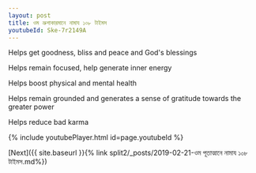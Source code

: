 ```yaml
---
layout: post
title: ওম ভ্রুশাকারমানে নামায ১০৮ টাইমস
youtubeId: Ske-7r2149A
---
```

 
 
Helps get goodness, bliss and peace and God's blessings
 
Helps remain focused, help generate inner energy 
 
Helps boost physical and mental health 
 
Helps remain grounded and generates a sense of gratitude towards the greater power 
 
Helps reduce bad karma
 
 
 
 


{% include youtubePlayer.html id=page.youtubeId %}
 
[Next]({{ site.baseurl }}{% link  split2/_posts/2019-02-21-ওম পূতাত্মানে নামায ১০৮ টাইমস.md%})
 
